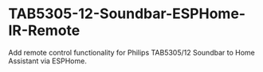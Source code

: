 # TAB5305-12-Soundbar-ESPHome-IR-Remote
Add remote control functionality for Philips TAB5305/12 Soundbar to Home Assistant via ESPHome.
